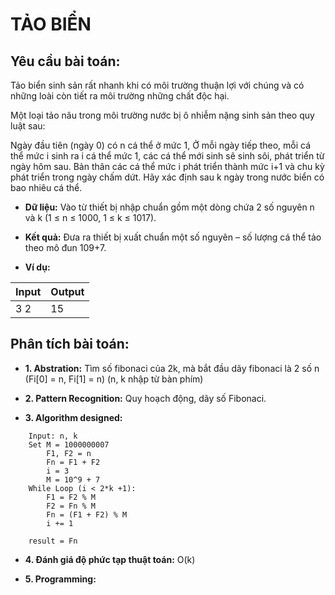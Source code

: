 # TẢO BIỂN

## Yêu cầu bài toán:
Tảo biển sinh sản rất nhanh khi có môi trường thuận lợi với chúng và có những loài còn tiết ra môi trường những chất độc hại.

Một loại tảo nâu trong môi trường nước bị ô nhiễm nặng sinh sản theo quy luật sau:

Ngày đầu tiên (ngày 0) có n cá thể ở mức 1,
Ở mỗi ngày tiếp theo, mỗi cá thể mức i sinh ra i cá thể mức 1, các cá thể mới sinh sẽ sinh sôi, phát triển từ ngày hôm sau.
Bản thân các cá thể mức i phát triển thành mức i+1 và chu kỳ phát triển trong ngày chấm dứt.
Hãy xác định sau k ngày trong nước biển có bao nhiêu cá thể.

* **Dữ liệu:** Vào từ thiết bị nhập chuẩn gồm một dòng chứa 2 số nguyên n và k (1 ≤ n ≤ 1000, 1 ≤ k ≤ 1017).

* **Kết quả:** Đưa ra thiết bị xuất chuẩn một số nguyên – số lượng cá thể  tảo theo mô đun 109+7.

* **Ví dụ:**

| Input | Output |
|-------|--------|
| 3 2   | 15     |

## Phân tích bài toán:
* **1. Abstration:** 
Tìm số fibonaci của 2k, mà bắt đầu dãy fibonaci là 2 số n (Fi[0] = n, Fi[1] = n) (n, k nhập từ bàn phím)

* **2. Pattern Recognition:** 
Quy hoạch động, dãy số Fibonaci.

* **3. Algorithm designed:** 

```[python3]
    Input: n, k
    Set M = 1000000007
        F1, F2 = n
        Fn = F1 + F2
        i = 3
        M = 10^9 + 7
    While Loop (i < 2*k +1):
        F1 = F2 % M
        F2 = Fn % M
        Fn = (F1 + F2) % M
        i += 1 

    result = Fn
```

* **4. Đánh giá độ phức tạp thuật toán:** 
O(k)

* **5. Programming:**

